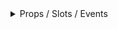 <details class="my-2 mb-4">
<summary>Props / Slots / Events </summary>
<div class="px-4">
<br/>

## Props

| Prop name   | Description                                                                                                     | Type    | Values | Default            |
| ----------- | --------------------------------------------------------------------------------------------------------------- | ------- | ------ | ------------------ |
| onSubmit    | Pass a function to call when the form is submited so Forge form can display a loading spinner and handle errors | func    | -      |                    |
| showTitle   |                                                                                                                 | boolean | -      | true               |
| title       |                                                                                                                 | string  | -      | 'Forge Form Title' |
| hideCancel  |                                                                                                                 | boolean | -      | false              |
| submitText  |                                                                                                                 | string  | -      | 'Submit'           |
| loadingText |                                                                                                                 | string  | -      | ''                 |

## Events

| Event name | Properties | Description                                 |
| ---------- | ---------- | ------------------------------------------- |
| cancel     |            | Triggered when the cancel button is clicked |

## Slots

| Name    | Description | Bindings |
| ------- | ----------- | -------- |
| error   |             |          |
| default |             |          |
| cancel  |             |          |
| submit  |             |          |

          ---

<hr/>

</div>
</details>
